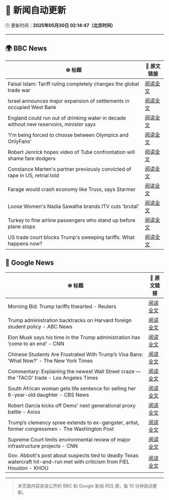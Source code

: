 # 🧠 新闻自动更新

🕒 更新时间：**2025年05月30日 02:14:47（北京时间）**

---

## 🌍 BBC News

| 🌐 标题 | 🔗 原文链接 |
|--------|-------------|
| Faisal Islam: Tariff ruling completely changes the global trade war | [阅读全文](https://www.bbc.com/news/articles/cx2epx15pj2o) |
| Israel announces major expansion of settlements in occupied West Bank | [阅读全文](https://www.bbc.com/news/articles/c1j5954edlno) |
| England could run out of drinking water in decade without new reservoirs, minister says | [阅读全文](https://www.bbc.com/news/articles/cy8dv6l2jlzo) |
| 'I'm being forced to choose between Olympics and OnlyFans' | [阅读全文](https://www.bbc.com/sport/rowing/articles/c0715154kmeo) |
| Robert Jenrick hopes video of Tube confrontation will shame fare dodgers | [阅读全文](https://www.bbc.com/news/articles/cvg9r40p749o) |
| Constance Marten's partner previously convicted of rape in US, retrial told | [阅读全文](https://www.bbc.com/news/articles/c14kvvl2xkko) |
| Farage would crash economy like Truss, says Starmer | [阅读全文](https://www.bbc.com/news/articles/cp3n4zwq6v9o) |
| Loose Women's Nadia Sawalha brands ITV cuts 'brutal' | [阅读全文](https://www.bbc.com/news/articles/cdr5n6r054lo) |
| Turkey to fine airline passengers who stand up before plane stops | [阅读全文](https://www.bbc.com/news/articles/cgle6gg9z6yo) |
| US trade court blocks Trump's sweeping tariffs. What happens now? | [阅读全文](https://www.bbc.com/news/articles/c8xgdj9kyero) |

## 📰 Google News

| 🌐 标题 | 🔗 原文链接 |
|--------|-------------|
| Morning Bid: Trump tariffs thwarted - Reuters | [阅读全文](https://news.google.com/rss/articles/CBMiggFBVV95cUxOUmdva19YYkhXQ3JvSXFRNTdsTHFDSUFBX0VBWmZXd05ZcVZaTkxLYm94SVJXRVRmRWFvZ2NjNjBEN1IxUWtIMlpzTXNUd05ORW9FeWc3d1d4ZmozbVBNdjc2M212a2h5S3BBbUw1R3RQTXRETWlhbndzWWVYLTBFQWR3?oc=5) |
| Trump administration backtracks on Harvard foreign student policy - ABC News | [阅读全文](https://news.google.com/rss/articles/CBMipAFBVV95cUxNSnpzZy1OTldId1V5TTY1S0oyTko1SGpyQzhSb1hyUER3WVRLQ240ZE5rTzNLNXFuZFNpTHZaZ2lmLWZJX1RPNm1XS0lpVEN5ZGR4Z3k0ZXRSMnFhUS1jR3BUXzd3bFQzcy1fSGJIT0dMMF94UEV5UEJabHphMHVmSzA5MVoyT3JuVmZ2UVN0anlzUFUyOEwyVzhJWWdoRVNGMkZ4Y9IBqgFBVV95cUxOTU43QmtselZfRlJ1ZVhXOW5XbUNPUVlpcVlaT1pFLTh0QnZUcEF5a1Y3NlFpQXVwZG5JNnpzQ3RpdWpqSlJJT0VkaURERzZEWlk1WXNjN2VOLUJWNV9NQWROYldoLXhxUmNuTzJnNmFhUFZ3QkhyU0RWQm1XaW43bXZiVThsZnU0QmE0OGJlMGx4LVlEeThaeVRUU3NKOFNWWDNkX0ZCb2VTUQ?oc=5) |
| Elon Musk says his time in the Trump administration has ‘come to an end’ - CNN | [阅读全文](https://news.google.com/rss/articles/CBMimwFBVV95cUxOZWpUOTJPYkVRZ09zbGgyNjJ0S2pwSjVFNUt0OXlZeUR3VHVjNDFNM3QxVExacnlNYmNFYVVyNmlJRXlISDBuT3FSY3o5NVpoYkpLZHhuSFF6ZUEwem1Kb284VUw1VjlCREtzZEozRkNsNkpMR0UtSXRJeHdCZ0JRQTBxSFR5bFA2a3VMWk5PQWNQREZNNk5vLWNISdIBoAFBVV95cUxOWEhfVzlVMmZPVUV1Qy1vQlM5ZFJwLUtLTUVGVklSeUJHUEhWNWVnMkxXQ09QSjV2Q1VBd2VOU2RoMnA1azIwNHpBeEtIb18yTDVnM1BEYVU2Y1F5NzNqUUd5QVQzUF9CSl9sdVpUSFdZX1drTzQ4NXZLTV9RdEs3QzRvNEN2VFhyMFM1Q0JOaUE2MWVMN0Zjek45dW5rZlJf?oc=5) |
| Chinese Students Are Frustrated With Trump’s Visa Bans: ‘What Now?’ - The New York Times | [阅读全文](https://news.google.com/rss/articles/CBMiekFVX3lxTE9paThyMzVaVmd6RjN5bnFNcEJpbXluUWRHNzRnemVIVjh6MzBsRUpPb3dJNWY1TTZ0UWtiU3NSRGVxcVdQYm1xSHZ2UlRjR1U1cXIwY2ZZOEF3bVljYWM4bGNWMi1NX2gwdGc2VzJXRnVGaElFbENpU3VB?oc=5) |
| Commentary: Explaining the newest Wall Street craze — the 'TACO' trade - Los Angeles Times | [阅读全文](https://news.google.com/rss/articles/CBMipwFBVV95cUxQalNiZXJ1YlBONThEdWhfSzdOOUFqOXNpcVA2VEFkNVBzdzJLYjd6dFZEamdTbGE5U0l6SmpuS3ExVl9PdS1BZVJTcDVYMllmVEtvVHNVQ1BXaXM0WGNNTjFCaHdhOHdUdWduaEJCVlcxS0czU0JielJ6dkRuTnZ4YVN1ekRXME5aM2xCbFRxZkwyYXY0QXRjTTZXcnRna25jZHN0NG9DRQ?oc=5) |
| South African woman gets life sentence for selling her 6-year-old daughter - CBS News | [阅读全文](https://news.google.com/rss/articles/CBMinAFBVV95cUxPN3BsdG5nVXk5Y0V2dDJkMWZXNDYyY0xlN0JrMnBrYTZqNHNORlpMc01FLVFnVUhSbHQwd1VKZFFWQXR2aV9WWFZKVEZRRC1TS3hFSzBLTFh2M0Jhd0VxV2NzY1ptN1diN3dSUWIwLXVoZjc5dVdZLVEtMGlkZHFMZHo2RGl3YmE2SkNVNVo3STlfLWcxWkc1VzBJUTPSAaIBQVVfeXFMUGhmUThoa2paQzRqbDc5S25heHlEUEE5aEtjeF9TZTlJT0hVeXJZUmVPUmhQWW1yOUJCajZqWGN0QWFPekdmaVZ4Y2x0QnV3Z2hINmdvXzJLbEJ4TF9meFFDVnh5MmltUk03TTdoZXB4cGJZdDhSdC1sd3p6NDlNaUNtNkhOZlFZR3dtVlRVYk1FcmFzSE91UlBGd0ppZTFjWkl3?oc=5) |
| Robert Garcia kicks off Dems' next generational proxy battle - Axios | [阅读全文](https://news.google.com/rss/articles/CBMiiAFBVV95cUxPR1dsV3IzR05ScUhrSEppWjJGTU91bEY1NktkWTIwRTZJWndZS18xbUEtR1F5aERBcTRySDJZWFV2NDIzVU5XVm5YaWtmcnJXTUpHRlVXclpURHpJVDRuLVZONGdWWjdnV0V4aFRnc2FaV1BYcW5QM1M2WWRuRk9iSE5Uc2hNMHRG?oc=5) |
| Trump’s clemency spree extends to ex-gangster, artist, former congressmen - The Washington Post | [阅读全文](https://news.google.com/rss/articles/CBMilwFBVV95cUxNajZXTXhlcXZKeGloM0JYTGV3UkdnZUt2TGZqa085dklIODVTSnJlcDl0WUhEeUZRZFowT1NjZTlCbmZwSE1wSlJpaDBDM0RhZUMyR3E0NnZoX1RkdU5TZTRQNHREY0JRaWZGdGZyMGs1d1pSZVlFNngyLW00MjFMcnVsM3NMYXpqN1VFbVdPcV95UDJTRlQw?oc=5) |
| Supreme Court limits environmental review of major infrastructure projects - CNN | [阅读全文](https://news.google.com/rss/articles/CBMiakFVX3lxTE9wdnlPVFExdlFBYkROX2pHdWx0YVA5b0VqSVpNZWN1V2s5cUt2MGJ4RmxXNDN5YWVYZUZiUnZ5TzVUdUd1dWFwaFFucV9hS3U2RTRweUYzejBfam0yVmt4dDJPeDdtVlNGOVHSAW9BVV95cUxNME9ndTRlVk9qQjRDeGtGU1ZGelEtWjFSbFRZWkxOMXZoRHBScFlCZ2pvWXFITjhNa0ZNMmhQd09JTk1DU3h1RUdTVDVwdTFmS2JPNmVlRU0zbnBtMnA5OE9nWHNkeG1DVk1CM2xjYkk?oc=5) |
| Gov. Abbott's post about suspects tied to deadly Texas watercraft hit-and-run met with criticism from FIEL Houston - KHOU | [阅读全文](https://news.google.com/rss/articles/CBMixAFBVV95cUxOVGYxUGRUcnVBelVkZlV6Zm9rR1NNcXRQTU9ONW1ndkhYQnBPczB5UXpHX29WWkN1eWJjeXhORS1tejAxeldkTzRJRXp0ZE9jSjNoSF9nOFR3RWl2cmlaSERjbEFYeVZ5aDRyeVJxNTZvMVdvcmdDcS11YklLb3BGcGNGSXROZGtNVElVcmJMQWhnWk9OXzd4TFpDMk85ZS1kb0VQVTVqaUhnRnhPaS1PSEh3bHZ3UXFpeVM5d2JZVkFoUVd3?oc=5) |

---
> 本页面内容来自公开的 BBC 和 Google 新闻 RSS 源，每 10 分钟自动更新。